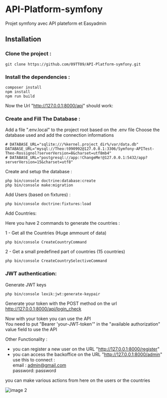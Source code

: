 # API-Platform-symfony
Projet symfony avec API plateform et Easyadmin

## Installation

### Clone the project :  
```
git clone https://github.com/09TT09/API-Platform-symfony.git
```

### Install the dependencies :  
```
composer install
npm install
npm run build
```

Now the Url "http://127.0.0.1:8000/api" should work: <br />




### Create and Fill The Database :  
Add a file ".env.local" to the project root based on the .env file
Choose the database used and add the connection informations

```
# DATABASE_URL="sqlite:///%kernel.project_dir%/var/data.db"
DATABASE_URL="mysql://Theo:t090992@127.0.0.1:3306/Symfony-APITest-Theo-Rossignol?serverVersion=8&charset=utf8mb4"
# DATABASE_URL="postgresql://app:!ChangeMe!@127.0.0.1:5432/app?serverVersion=15&charset=utf8"
```

Create and setup the database :  
 
```
php bin/console doctrine:database:create
php bin/console make:migration
```

Add Users (based on fixtures) :  

```
php bin/console doctrine:fixtures:load
```

Add Countries:  

Here you have 2 commands to generate the countries :  

1 - Get all the Countries (Huge ammount of data)  

```
php bin/console CreateCountryCommand
```

2 - Get a small predefined part of countries (15 countries)  

```
php bin/console CreateCountrySelectiveCommand
```

### JWT authentication:  

Generate JWT keys  

```
php bin/console lexik:jwt:generate-keypair
```

Generate your token with the POST method on the url http://127.0.0.1:8000/api/login_check


Now with your token you can use the API  
You need to put "Bearer 'your-JWT-token'" in the "available authorization" value field to use the API  

Other Functionality :

- you can register a new user on the URL "http://127.0.0.1:8000/register"  
- you can access the backoffice on the URL "http://127.0.0.1:8000/admin"  
use this to connect :  
email : admin@gmail.com  
password: password  

you can make various actions from here on the users or the countries

![image 2](https://github.com/09TT09/API-Platform-symfony/readmeimages/image_2.png)
